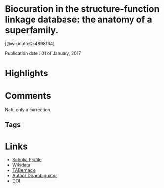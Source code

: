 
Biocuration in the structure-function linkage database: the anatomy of a superfamily.
=====================================================================================
  
  [@wikidata:Q54898134]  
  
Publication date : 01 of January, 2017  

# Highlights

# Comments

Nah, only a correction.

## Tags

# Links
  
 * [Scholia Profile](https://scholia.toolforge.org/work/Q54898134)  
 * [Wikidata](https://www.wikidata.org/wiki/Q54898134)  
 * [TABernacle](https://tabernacle.toolforge.org/?#/tab/manual/Q54898134/P921%3BP4510)  
 * [Author Disambiguator](https://author-disambiguator.toolforge.org/work_item_oauth.php?id=Q54898134&batch_id=&match=1&author_list_id=&doit=Get+author+links+for+work)  
 * [DOI](https://doi.org/10.1093/DATABASE/BAX045)  
